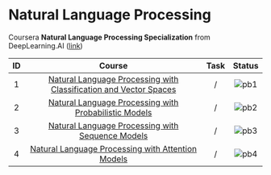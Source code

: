 # Natural Language Processing

Coursera **Natural Language Processing Specialization** from DeepLearning.AI ([link](https://www.coursera.org/specializations/natural-language-processing))

| **ID** |                                                             **Course**                                                             | **Task** |             **Status**              |
| :----: | :--------------------------------------------------------------------------------------------------------------------------------: | :------: | :---------------------------------: |
|   1    | [Natural Language Processing with Classification and Vector Spaces](https://github.com/yixiaowang2001/NLP_Notes/tree/main/Course1) |    /     | ![pb1](https://progress-bar.dev/76) |
|   2    |       [Natural Language Processing with Probabilistic Models](https://github.com/yixiaowang2001/NLP_Notes/tree/main/Course2)       |    /     | ![pb2](https://progress-bar.dev/0)  |
|   3    |         [Natural Language Processing with Sequence Models](https://github.com/yixiaowang2001/NLP_Notes/tree/main/Course3)          |    /     | ![pb3](https://progress-bar.dev/0)  |
|   4    |         [Natural Language Processing with Attention Models](https://github.com/yixiaowang2001/NLP_Notes/tree/main/Course4)         |    /     | ![pb4](https://progress-bar.dev/0)  |
